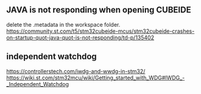 ## JAVA is not responding when opening CUBEIDE
delete the .metadata in the workspace folder. 
https://community.st.com/t5/stm32cubeide-mcus/stm32cubeide-crashes-on-startup-quot-java-quot-is-not-responding/td-p/135402

## independent watchdog
https://controllerstech.com/iwdg-and-wwdg-in-stm32/
https://wiki.st.com/stm32mcu/wiki/Getting_started_with_WDG#IWDG_-_Independent_Watchdog
